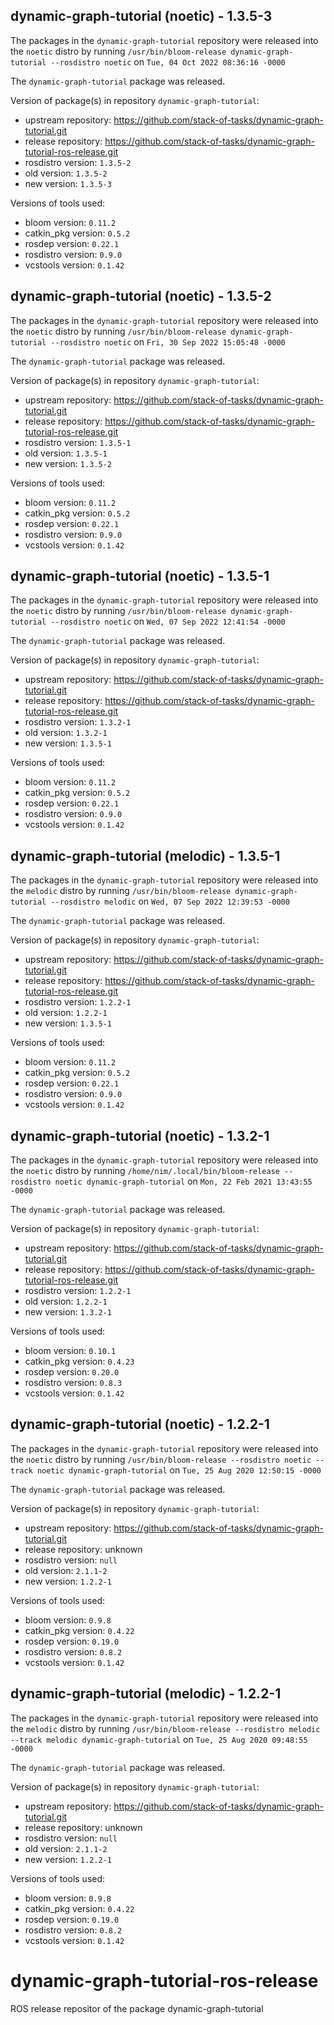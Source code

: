 ## dynamic-graph-tutorial (noetic) - 1.3.5-3

The packages in the `dynamic-graph-tutorial` repository were released into the `noetic` distro by running `/usr/bin/bloom-release dynamic-graph-tutorial --rosdistro noetic` on `Tue, 04 Oct 2022 08:36:16 -0000`

The `dynamic-graph-tutorial` package was released.

Version of package(s) in repository `dynamic-graph-tutorial`:

- upstream repository: https://github.com/stack-of-tasks/dynamic-graph-tutorial.git
- release repository: https://github.com/stack-of-tasks/dynamic-graph-tutorial-ros-release.git
- rosdistro version: `1.3.5-2`
- old version: `1.3.5-2`
- new version: `1.3.5-3`

Versions of tools used:

- bloom version: `0.11.2`
- catkin_pkg version: `0.5.2`
- rosdep version: `0.22.1`
- rosdistro version: `0.9.0`
- vcstools version: `0.1.42`


## dynamic-graph-tutorial (noetic) - 1.3.5-2

The packages in the `dynamic-graph-tutorial` repository were released into the `noetic` distro by running `/usr/bin/bloom-release dynamic-graph-tutorial --rosdistro noetic` on `Fri, 30 Sep 2022 15:05:48 -0000`

The `dynamic-graph-tutorial` package was released.

Version of package(s) in repository `dynamic-graph-tutorial`:

- upstream repository: https://github.com/stack-of-tasks/dynamic-graph-tutorial.git
- release repository: https://github.com/stack-of-tasks/dynamic-graph-tutorial-ros-release.git
- rosdistro version: `1.3.5-1`
- old version: `1.3.5-1`
- new version: `1.3.5-2`

Versions of tools used:

- bloom version: `0.11.2`
- catkin_pkg version: `0.5.2`
- rosdep version: `0.22.1`
- rosdistro version: `0.9.0`
- vcstools version: `0.1.42`


## dynamic-graph-tutorial (noetic) - 1.3.5-1

The packages in the `dynamic-graph-tutorial` repository were released into the `noetic` distro by running `/usr/bin/bloom-release dynamic-graph-tutorial --rosdistro noetic` on `Wed, 07 Sep 2022 12:41:54 -0000`

The `dynamic-graph-tutorial` package was released.

Version of package(s) in repository `dynamic-graph-tutorial`:

- upstream repository: https://github.com/stack-of-tasks/dynamic-graph-tutorial.git
- release repository: https://github.com/stack-of-tasks/dynamic-graph-tutorial-ros-release.git
- rosdistro version: `1.3.2-1`
- old version: `1.3.2-1`
- new version: `1.3.5-1`

Versions of tools used:

- bloom version: `0.11.2`
- catkin_pkg version: `0.5.2`
- rosdep version: `0.22.1`
- rosdistro version: `0.9.0`
- vcstools version: `0.1.42`


## dynamic-graph-tutorial (melodic) - 1.3.5-1

The packages in the `dynamic-graph-tutorial` repository were released into the `melodic` distro by running `/usr/bin/bloom-release dynamic-graph-tutorial --rosdistro melodic` on `Wed, 07 Sep 2022 12:39:53 -0000`

The `dynamic-graph-tutorial` package was released.

Version of package(s) in repository `dynamic-graph-tutorial`:

- upstream repository: https://github.com/stack-of-tasks/dynamic-graph-tutorial.git
- release repository: https://github.com/stack-of-tasks/dynamic-graph-tutorial-ros-release.git
- rosdistro version: `1.2.2-1`
- old version: `1.2.2-1`
- new version: `1.3.5-1`

Versions of tools used:

- bloom version: `0.11.2`
- catkin_pkg version: `0.5.2`
- rosdep version: `0.22.1`
- rosdistro version: `0.9.0`
- vcstools version: `0.1.42`


## dynamic-graph-tutorial (noetic) - 1.3.2-1

The packages in the `dynamic-graph-tutorial` repository were released into the `noetic` distro by running `/home/nim/.local/bin/bloom-release --rosdistro noetic dynamic-graph-tutorial` on `Mon, 22 Feb 2021 13:43:55 -0000`

The `dynamic-graph-tutorial` package was released.

Version of package(s) in repository `dynamic-graph-tutorial`:

- upstream repository: https://github.com/stack-of-tasks/dynamic-graph-tutorial.git
- release repository: https://github.com/stack-of-tasks/dynamic-graph-tutorial-ros-release.git
- rosdistro version: `1.2.2-1`
- old version: `1.2.2-1`
- new version: `1.3.2-1`

Versions of tools used:

- bloom version: `0.10.1`
- catkin_pkg version: `0.4.23`
- rosdep version: `0.20.0`
- rosdistro version: `0.8.3`
- vcstools version: `0.1.42`


## dynamic-graph-tutorial (noetic) - 1.2.2-1

The packages in the `dynamic-graph-tutorial` repository were released into the `noetic` distro by running `/usr/bin/bloom-release --rosdistro noetic --track noetic dynamic-graph-tutorial` on `Tue, 25 Aug 2020 12:50:15 -0000`

The `dynamic-graph-tutorial` package was released.

Version of package(s) in repository `dynamic-graph-tutorial`:

- upstream repository: https://github.com/stack-of-tasks/dynamic-graph-tutorial.git
- release repository: unknown
- rosdistro version: `null`
- old version: `2.1.1-2`
- new version: `1.2.2-1`

Versions of tools used:

- bloom version: `0.9.8`
- catkin_pkg version: `0.4.22`
- rosdep version: `0.19.0`
- rosdistro version: `0.8.2`
- vcstools version: `0.1.42`


## dynamic-graph-tutorial (melodic) - 1.2.2-1

The packages in the `dynamic-graph-tutorial` repository were released into the `melodic` distro by running `/usr/bin/bloom-release --rosdistro melodic --track melodic dynamic-graph-tutorial` on `Tue, 25 Aug 2020 09:48:55 -0000`

The `dynamic-graph-tutorial` package was released.

Version of package(s) in repository `dynamic-graph-tutorial`:

- upstream repository: https://github.com/stack-of-tasks/dynamic-graph-tutorial.git
- release repository: unknown
- rosdistro version: `null`
- old version: `2.1.1-2`
- new version: `1.2.2-1`

Versions of tools used:

- bloom version: `0.9.8`
- catkin_pkg version: `0.4.22`
- rosdep version: `0.19.0`
- rosdistro version: `0.8.2`
- vcstools version: `0.1.42`


# dynamic-graph-tutorial-ros-release
ROS release repositor of the package dynamic-graph-tutorial
